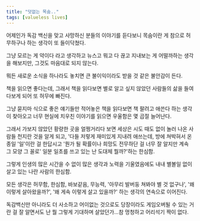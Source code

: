 ```yaml
---
title: "덧없는 목숨.."
tags: [valueless lives]
---
```


어제인가 독감 백신을 맞고 사망하신 분들의 이야기를 듣다보니 목숨이란 게 참으로 허무하구나 하는 생각이 또 들이닥쳤다.

그냥 모르는 게 약이다 라고 생각하고 뉴스고 뭐고 다 끊고 지내보는 게 어떨까하는 생각을 해보지만, 그것도 마음대로 되지 않는다. 

뭐든 새로운 소식을 하나라도 놓치면 큰 불이익이라도 받을 것 같은 불안감이 든다. 

책을 읽으면 좋다는데, 그래서 책을 읽다보면 별로 알고 싶지 않았던 사람들의 삶을 들여다보게 되어 또 허무에 빠진다.

그냥 묻지마 식으로 좋은 얘기들만 적어놓은 책을 읽다보면 책 팔려고 애쓴다 하는 생각이 찾아오고 너무 현실에 치우친 이야기를 읽으면 우울함은 몇 곱절 늘어난다.

그래서 가보지 않았던 황량한 곳을 얼쩡거리다 보면 세상은 시도 때도 없이 놀러 나온 사람들 천지란 것을 알게 되고, '다들 저렇게 재미있게 지내려 애쓰는데, 방에 쳐박혀서 온종일 '일'이란 걸 한답시고 '뭔가 될 확률이나 희망도 전무하단 걸 너무 잘 알지만 계속 그 모양 그 꼴로' 일분 일초를 쓰고 있는 난 도대체 뭘까?'하는 한심함.

그렇게 인생의 많은 시간을 수 없이 많은 생각과 노력을 기울였음에도 내내 별볼일 없이 살고 있는 나란 사람의 한심함.

모든 생각은 허무함, 한심함, 바보같음, 무능력, '아무리 발버둥 쳐봐야 별 것 없구나', '왜 이렇게 살아왔을까?', '왜 게속 이렇게 살고 있을까?' 하는 생각의 연속으로 이어진다. 

독감백신만 아니라도 더 사소하고 어이없는 것으로도 당장이라도 게임오버될 수 있는 거란 걸 잘 알면서도 난 뭘 그렇게 기대하며 살았던가...참 멍청하고 어리석기 짝이 없다. 
